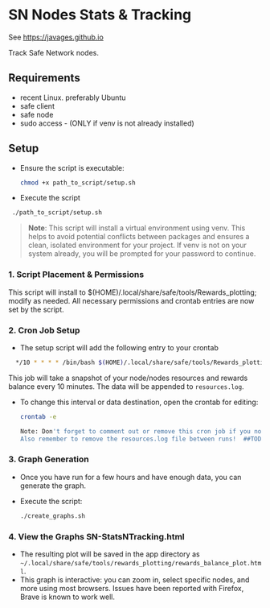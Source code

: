 # SN Nodes Stats & Tracking 
See https://javages.github.io

Track Safe Network nodes.

## Requirements

- recent Linux. preferably Ubuntu
- safe client
- safe node
- sudo access - (ONLY if venv is not already installed)

## Setup

- Ensure the script is executable:

  ```bash
  chmod +x path_to_script/setup.sh

  ```

- Execute the script

 ```bash
  ./path_to_script/setup.sh

  ```

> **Note**: This script will install a virtual environment using venv. This helps to avoid potential conflicts between packages and ensures a clean, isolated environment for your project. If venv is not on your system already, you will be prompted for your password to continue.

### 1. Script Placement & Permissions

This script will install to $(HOME)/.local/share/safe/tools/Rewards_plotting; modify as needed.
All necessary permissions and crontab entries are now set by the script.

### 2. Cron Job Setup

- The setup script will add the following entry to your crontab 

```bash
  */10 * * * * /bin/bash $(HOME)/.local/share/safe/tools/Rewards_plotting/resources.sh >> $(HOME)/.local/share/safe/tools/Rewards_plotting/resources.log 2>&1
  ```
  
This job will take a snapshot of your node/nodes resources and rewards balance every 10 minutes. The data will be appended to `resources.log`.

- To change this interval or data destination, open the crontab for editing:

  ```bash
  crontab -e

  Note: Don't forget to comment out or remove this cron job if you no longer need it (in between tests), as it will run indefinitely otherwise.
  Also remember to remove the resources.log file between runs!  ##TODO   cleanup script

### 3. Graph Generation

- Once you have run for a few hours and have enough data, you can generate the graph.
- Execute the script:

  ```bash
  ./create_graphs.sh
  ```

### 4. View the Graphs SN-StatsNTracking.html

- The resulting plot will be saved in the app directory as
`~/.local/share/safe/tools/rewards_plotting/rewards_balance_plot.html`.
- This graph is interactive: you can zoom in, select specific nodes, and more using most browsers.    Issues have been reported with Firefox, Brave is known to work well.

